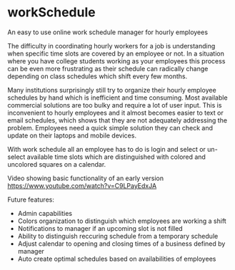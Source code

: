 # workSchedule
An easy to use online work schedule manager for hourly employees

The difficulty in coordinating hourly workers for a job is understanding when specific time slots are covered by an employee or not. In a situation where you have college students working as your employees this process can be even more frustrating as their schedule can radically change depending on class schedules which shift every few months.

Many institutions surprisingly still try to organize their hourly employee schedules by hand which is inefficient and time consuming. Most available commercial solutions are too bulky and require a lot of user input. This is inconvenient to hourly employees and it almost becomes easier to text or email schedules, which shows that they are not adequately addressing the problem. Employees need a quick simple solution they can check and update on their laptops and mobile devices.

With work schedule all an employee has to do is login and select or un-select available time slots which are distinguished with colored and uncolored squares on a calendar.

Video showing basic functionality of an early version
https://www.youtube.com/watch?v=C9LPayEdxJA

Future features:
- Admin capabilities
- Colors organization to distinguish which employees are working a shift
- Notifications to manager if an upcoming slot is not filled
- Ability to distinguish reccuring schedule from a temporary schedule
- Adjust calendar to opening and closing times of a business defined by manager
- Auto create optimal schedules based on availabilities of employees

